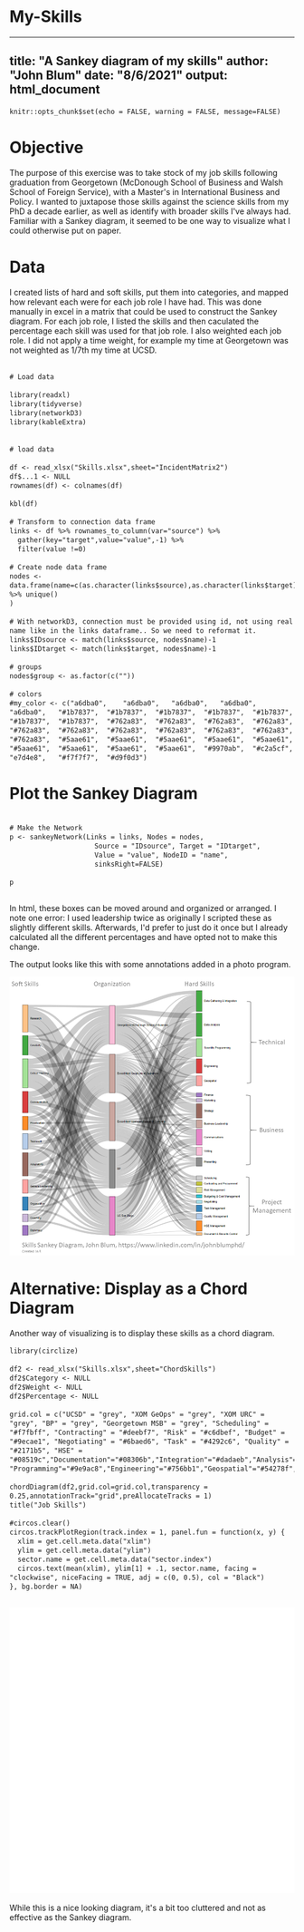 # My-Skills

---
title: "A Sankey diagram of my skills"
author: "John Blum"
date: "8/6/2021"
output: html_document
---

```{r setup, include=FALSE}
knitr::opts_chunk$set(echo = FALSE, warning = FALSE, message=FALSE)
```


# Objective
The purpose of this exercise was to take stock of my job skills following graduation from Georgetown (McDonough School of Business and Walsh School of Foreign Service), with a Master's in International Business and Policy. I wanted to juxtapose those skills against the science skills from my PhD a decade earlier, as well as identify with broader skills I've always had. Familiar with a Sankey diagram, it seemed to be one way to visualize what I could otherwise put on paper.

# Data
I created lists of hard and soft skills, put them into categories, and mapped how relevant each were for each job role I have had. This was done manually in excel in a matrix that could be used to construct the Sankey diagram. For each job role, I listed the skills and then caculated the percentage each skill was used for that job role. I also weighted each job role. I did not apply a time weight, for example my time at Georgetown was not weighted as 1/7th my time at UCSD.



```{r fig.width=8,fig.height=8}

# Load data

library(readxl)
library(tidyverse)
library(networkD3)
library(kableExtra)


# load data

df <- read_xlsx("Skills.xlsx",sheet="IncidentMatrix2")
df$...1 <- NULL
rownames(df) <- colnames(df)

kbl(df)

# Transform to connection data frame
links <- df %>% rownames_to_column(var="source") %>%
  gather(key="target",value="value",-1) %>%
  filter(value !=0)

# Create node data frame
nodes <- data.frame(name=c(as.character(links$source),as.character(links$target)) %>% unique()
)

# With networkD3, connection must be provided using id, not using real name like in the links dataframe.. So we need to reformat it.
links$IDsource <- match(links$source, nodes$name)-1 
links$IDtarget <- match(links$target, nodes$name)-1

# groups
nodes$group <- as.factor(c(""))

# colors
#my_color <- c("a6dba0",	"a6dba0",	"a6dba0",	"a6dba0",	"a6dba0",	"#1b7837",	"#1b7837",	"#1b7837",	"#1b7837",	"#1b7837",	"#1b7837",	"#1b7837",	"#762a83",	"#762a83",	"#762a83",	"#762a83",	"#762a83",	"#762a83",	"#762a83",	"#762a83",	"#762a83",	"#762a83",	"#762a83",	"#5aae61",	"#5aae61",	"#5aae61",	"#5aae61",	"#5aae61",	"#5aae61",	"#5aae61",	"#5aae61",	"#5aae61",	"#9970ab",	"#c2a5cf",	"e7d4e8",	"#f7f7f7",	"#d9f0d3")

```

# Plot the Sankey Diagram
```{r}
 
# Make the Network
p <- sankeyNetwork(Links = links, Nodes = nodes,
                     Source = "IDsource", Target = "IDtarget",
                     Value = "value", NodeID = "name",
                     sinksRight=FALSE)

p


```

In html, these boxes can be moved around and organized or arranged. I note one error: I used leadership twice as originally I scripted these as slightly different skills. Afterwards, I'd prefer to just do it once but I already calculated all the different percentages and have opted not to make this change.

The output looks like this with some annotations added in a photo program.

![alt text](https://github.com/blumjohn/My-Skills/blob/main/Blum_Skills_Sankey.png?raw=true)


# Alternative: Display as a Chord Diagram
Another way of visualizing is to display these skills as a chord diagram.

```{r fig.width=12,fig.height=12 }
library(circlize)

df2 <- read_xlsx("Skills.xlsx",sheet="ChordSkills")
df2$Category <- NULL
df2$Weight <- NULL
df2$Percentage <- NULL

grid.col = c("UCSD" = "grey", "XOM GeOps" = "grey", "XOM URC" = "grey", "BP" = "grey", "Georgetown MSB" = "grey", "Scheduling" = "#f7fbff", "Contracting" = "#deebf7", "Risk" = "#c6dbef", "Budget" = "#9ecae1", "Negotiating" = "#6baed6", "Task" = "#4292c6", "Quality" = "#2171b5", "HSE" = "#08519c","Documentation"="#08306b","Integration"="#dadaeb","Analysis"="#bcbddc", "Programming"="#9e9ac8","Engineering"="#756bb1","Geospatial"="#54278f","Finance"="#e5f5e0","Marketing"="#c7e9c0","Strategy"="#a1d99b","Leadership"="#74c476","Communications"="#41ab5d","Writing"="#238b45","Presenting"="#005a32")

chordDiagram(df2,grid.col=grid.col,transparency = 0.25,annotationTrack="grid",preAllocateTracks = 1)
title("Job Skills")

#circos.clear()
circos.trackPlotRegion(track.index = 1, panel.fun = function(x, y) {
  xlim = get.cell.meta.data("xlim")
  ylim = get.cell.meta.data("ylim")
  sector.name = get.cell.meta.data("sector.index")
  circos.text(mean(xlim), ylim[1] + .1, sector.name, facing = "clockwise", niceFacing = TRUE, adj = c(0, 0.5), col = "Black")
}, bg.border = NA)


```


![alt text](https://github.com/blumjohn/My-Skills/blob/main/skillschorddiagram.png?raw=true)


While this is a nice looking diagram, it's a bit too cluttered and not as effective as the Sankey diagram. 
